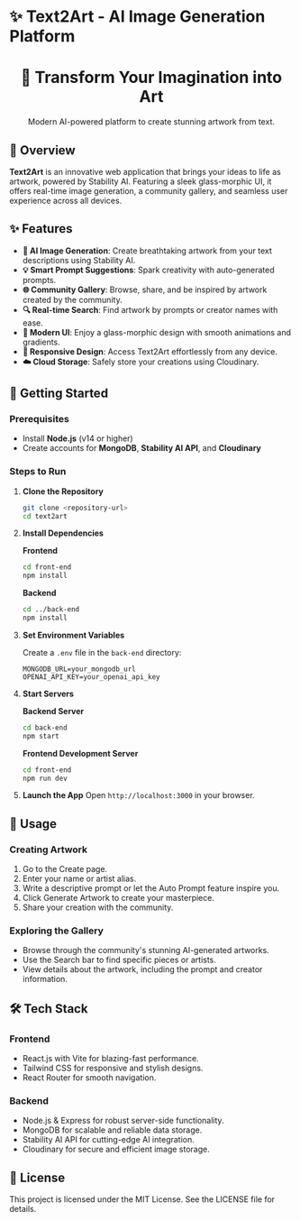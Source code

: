 # ✨ Text2Art - AI Image Generation Platform

<div align="center">
  <h1>🎨 Transform Your Imagination into Art</h1>
  <p>Modern AI-powered platform to create stunning artwork from text.</p>
</div>

## 🌟 Overview

**Text2Art** is an innovative web application that brings your ideas to life as artwork, powered by Stability AI. Featuring a sleek glass-morphic UI, it offers real-time image generation, a community gallery, and seamless user experience across all devices.

## ✨ Features

- **🎨 AI Image Generation**: Create breathtaking artwork from your text descriptions using Stability AI.
- **💡 Smart Prompt Suggestions**: Spark creativity with auto-generated prompts.
- **🌐 Community Gallery**: Browse, share, and be inspired by artwork created by the community.
- **🔍 Real-time Search**: Find artwork by prompts or creator names with ease.
- **🌈 Modern UI**: Enjoy a glass-morphic design with smooth animations and gradients.
- **📱 Responsive Design**: Access Text2Art effortlessly from any device.
- **☁️ Cloud Storage**: Safely store your creations using Cloudinary.

## 🚀 Getting Started

### Prerequisites

- Install **Node.js** (v14 or higher)
- Create accounts for **MongoDB**, **Stability AI API**, and **Cloudinary**

### Steps to Run

1. **Clone the Repository**

   ```bash
   git clone <repository-url>
   cd text2art
   ```

2. **Install Dependencies**

   **Frontend**

   ```bash
   cd front-end
   npm install
   ```

   **Backend**

   ```bash
   cd ../back-end
   npm install
   ```

3. **Set Environment Variables**

   Create a `.env` file in the `back-end` directory:

   ```
   MONGODB_URL=your_mongodb_url
   OPENAI_API_KEY=your_openai_api_key
   ```

4. **Start Servers**

   **Backend Server**

   ```bash
   cd back-end
   npm start
   ```

   **Frontend Development Server**

   ```bash
   cd front-end
   npm run dev
   ```

5. **Launch the App**
   Open `http://localhost:3000` in your browser.

## 🎨 Usage

### Creating Artwork

1. Go to the Create page.
2. Enter your name or artist alias.
3. Write a descriptive prompt or let the Auto Prompt feature inspire you.
4. Click Generate Artwork to create your masterpiece.
5. Share your creation with the community.

### Exploring the Gallery

- Browse through the community's stunning AI-generated artworks.
- Use the Search bar to find specific pieces or artists.
- View details about the artwork, including the prompt and creator information.

## 🛠️ Tech Stack

### Frontend

- React.js with Vite for blazing-fast performance.
- Tailwind CSS for responsive and stylish designs.
- React Router for smooth navigation.

### Backend

- Node.js & Express for robust server-side functionality.
- MongoDB for scalable and reliable data storage.
- Stability AI API for cutting-edge AI integration.
- Cloudinary for secure and efficient image storage.

## 📝 License

This project is licensed under the MIT License. See the LICENSE file for details.
